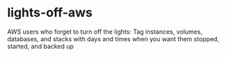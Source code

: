 # lights-off-aws
AWS users who forget to turn off the lights: Tag instances, volumes, databases, and stacks with days and times when you want them stopped, started, and backed up

